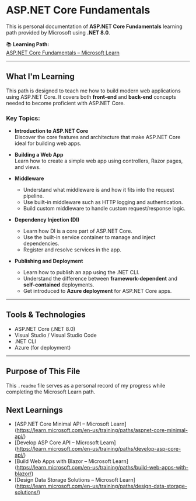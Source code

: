 # ASP.NET Core Fundamentals 

This is personal documentation of **ASP.NET Core Fundamentals** learning path provided by Microsoft using **.NET 8.0**. 

📚 **Learning Path:**  
[ASP.NET Core Fundamentals – Microsoft Learn](https://learn.microsoft.com/en-us/training/paths/aspnet-core-fundamentals/)

---

## What I'm Learning

This path is designed to teach me how to build modern web applications using ASP.NET Core. It covers both **front-end** and **back-end** concepts needed to become proficient with ASP.NET Core.

### Key Topics:

- **Introduction to ASP.NET Core**  
  Discover the core features and architecture that make ASP.NET Core ideal for building web apps.

- **Building a Web App**  
  Learn how to create a simple web app using controllers, Razor pages, and views.

- **Middleware**  
  - Understand what middleware is and how it fits into the request pipeline.  
  - Use built-in middleware such as HTTP logging and authentication.  
  - Build custom middleware to handle custom request/response logic.

- **Dependency Injection (DI)**  
  - Learn how DI is a core part of ASP.NET Core.  
  - Use the built-in service container to manage and inject dependencies.  
  - Register and resolve services in the app.

- **Publishing and Deployment**  
  - Learn how to publish an app using the .NET CLI.  
  - Understand the difference between **framework-dependent** and **self-contained** deployments.  
  - Get introduced to **Azure deployment** for ASP.NET Core apps.

---

##  Tools & Technologies

- ASP.NET Core (.NET 8.0)
- Visual Studio / Visual Studio Code
- .NET CLI
- Azure (for deployment)

---

##  Purpose of This File

This `.readme` file serves as a personal record of my progress while completing the Microsoft Learn path. 


##  Next Learnings

- [ASP.NET Core Minimal API – Microsoft Learn] (https://learn.microsoft.com/en-us/training/paths/aspnet-core-minimal-api/)
- [Develop ASP Core API – Microsoft Learn] (https://learn.microsoft.com/en-us/training/paths/develop-asp-core-api/)
- [Build Web Apps with Blazor – Microsoft Learn] (https://learn.microsoft.com/en-us/training/paths/build-web-apps-with-blazor/)
- [Design Data Storage Solutions – Microsoft Learn] (https://learn.microsoft.com/en-us/training/paths/design-data-storage-solutions/)
